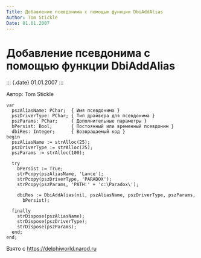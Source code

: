 ```yaml
---
Title: Добавление псевдонима с помощью функции DbiAddAlias
Author: Tom Stickle
Date: 01.01.2007
---
```



Добавление псевдонима с помощью функции DbiAddAlias
===================================================

::: {.date}
01.01.2007
:::

Автор: Tom Stickle

    var
      pszAliasName: PChar;  { Имя псевдонима }
      pszDriverType: PChar; { Тип драйвера для псевдонима }
      pszParams: PChar;     { Дополнительные параметры }
      bPersist: Bool;       { Постоянный или временный псевдоним }
      dbiRes: Integer;      { Возвращаемый код }
    begin
      pszAliasName := strAlloc(25);
      pszDriverType := strAlloc(25);
      pszParams := strAlloc(100);
     
      try
        bPersist := True;
        strPcopy(pszAliasName, 'Lance');
        strPcopy(pszDriverType, 'PARADOX');
        strPcopy(pszParams, 'PATH:' + 'c:\Paradox\');
     
        dbiRes := DbiAddAlias(nil, pszAliasName, pszDriverType, pszParams,
          bPersist);
     
      finally
        strDispose(pszAliasName);
        strDispose(pszDriverType);
        strDispose(pszParams);
      end;
    end;

Взято с <https://delphiworld.narod.ru>
